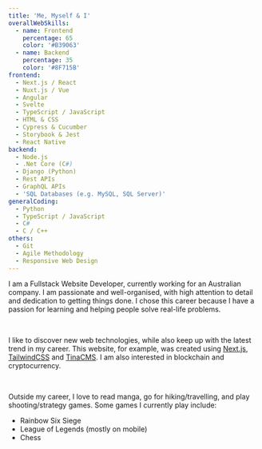 ```yaml
---
title: 'Me, Myself & I'
overallWebSkills:
  - name: Frontend
    percentage: 65
    color: '#B39063'
  - name: Backend
    percentage: 35
    color: '#8F715B'
frontend:
  - Next.js / React
  - Nuxt.js / Vue
  - Angular
  - Svelte
  - TypeScript / JavaScript
  - HTML & CSS
  - Cypress & Cucumber
  - Storybook & Jest
  - React Native
backend:
  - Node.js
  - .Net Core (C#)
  - Django (Python)
  - Rest APIs
  - GraphQL APIs
  - 'SQL Databases (e.g. MySQL, SQL Server)'
generalCoding:
  - Python
  - TypeScript / JavaScript
  - C#
  - C / C++
others:
  - Git
  - Agile Methodology
  - Responsive Web Design
---
```


I am a Fullstack Website Developer, currently working for an Australian company. I am passionate and well-organised, with high attention to detail and dedication to getting things done. I chose this career because I have a passion for learning and helping people solve real-life problems.

&nbsp;

I like to discover new web technologies, while also keep up with the latest trend in my career. This website, for example, was created using [Next.js](https://nextjs.org/), [TailwindCSS](https://tailwindcss.com/) and [TinaCMS](https://tina.io/). I am also interested in blockchain and cryptocurrency.

&nbsp;

Outside my career, I love to read manga, go for hiking/travelling, and play shooting/strategy games. Some games I currently play include:

- Rainbow Six Siege
- League of Legends (mostly on mobile)
- Chess
